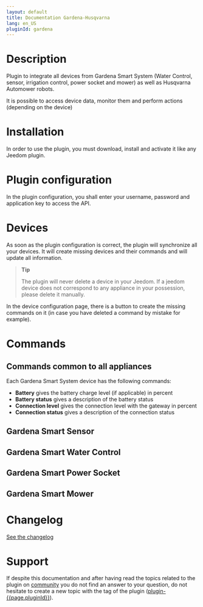 ```yaml
---
layout: default
title: Documentation Gardena-Husqvarna
lang: en_US
pluginId: gardena
---
```


# Description

Plugin to integrate all devices from Gardena Smart System (Water Control, sensor, irrigation control, power socket and mower) as well as Husqvarna Automower robots.

It is possible to access device data, monitor them and perform actions (depending on the device)

# Installation

In order to use the plugin, you must download, install and activate it like any Jeedom plugin.

# Plugin configuration

In the plugin configuration, you shall enter your username, password and application key to access the API.

# Devices

As soon as the plugin configuration is correct, the plugin will synchronize all your devices. 
It will create missing devices and their commands and will update all information.

> **Tip**
>
> The plugin will never delete a device in your Jeedom. If a jeedom device does not correspond to any appliance in your possession, please delete it manually.

In the device configuration page, there is a button to create the missing commands on it (in case you have deleted a command by mistake for example).

# Commands

## Commands common to all appliances

Each Gardena Smart System device has the following commands:

- **Battery** gives the battery charge level (if applicable) in percent
- **Battery status** gives a description of the battery status
- **Connection level** gives the connection level with the gateway in percent
- **Connection status** gives a description of the connection status

## Gardena Smart Sensor

## Gardena Smart Water Control

## Gardena Smart Power Socket

## Gardena Smart Mower

# Changelog

[See the changelog](./changelog)

# Support

If despite this documentation and after having read the topics related to the plugin on [community]({{site.forum}}/tags/plugin-{{page.pluginId}}) you do not find an answer to your question, do not hesitate to create a new topic with the tag of the plugin ([plugin-{{page.pluginId}}]({{site.forum}}/tags/plugin-{{page.pluginId}})).
